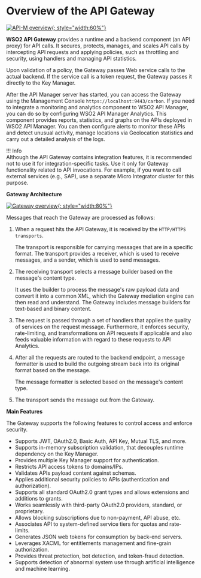 # Overview of the API Gateway

[![API-M overview]({{base_path}}/assets/img/learn/apim-overview.png){: style="width:60%"}]({{base_path}}/assets/img/learn/apim-overview.png)

**WSO2 API Gateway** provides a runtime and a backend component (an API proxy) for API calls. It secures, protects, manages, and scales API calls by intercepting API requests and applying policies, such as throttling and security, using handlers and managing API statistics.

Upon validation of a policy, the Gateway passes Web service calls to the actual backend. If the service call is a token request, the Gateway passes it directly to the Key Manager.

After the API Manager server has started, you can access the Gateway using the Management Console `https://localhost:9443/carbon`. If you need to integrate a monitoring and analytics component to WSO2 API Manager, you can do so by configuring WSO2 API Manager Analytics. This component provides reports, statistics, and graphs on the APIs deployed in WSO2 API Manager. You can then configure alerts to monitor these APIs and detect unusual activity, manage locations via Geolocation statistics and carry out a detailed analysis of the logs.

!!! Info    
    Although the API Gateway contains integration features, it is recommended not to use it for integration-specific tasks. Use it only for Gateway functionality related to API invocations. For example, if you want to call external services (e.g., SAP), use a separate Micro Integrator cluster for this purpose.

**Gateway Architecture**

[![Gateway overview]({{base_path}}/assets/img/learn/gateway-overview.png){: style="width:80%"}]({{base_path}}/assets/img/learn/gateway-overview.png)

Messages that reach the Gateway are processed as follows:

1. When a request hits the API Gateway, it is received by the `HTTP/HTTPS transports`. 
   
     The transport is responsible for carrying messages that are in a specific format. The transport provides a receiver, which is used to receive messages, and a sender, which is used to send messages.

2. The receiving transport selects a message builder based on the message's content type. 

     It uses the builder to process the message's raw payload data and convert it into a common XML, which the Gateway mediation engine can then read and understand. The Gateway includes message builders for text-based and binary content.

3. The request is passed through a set of handlers that applies the quality of services on the request message. Furthermore, it enforces security, rate-limiting, and transformations on API requests if applicable and also feeds valuable information with regard to these requests to API Analytics.

4. After all the requests are routed to the backend endpoint, a message formatter is used to build the outgoing stream back into its original format based on the message.

     The message formatter is selected based on the message's content type.

5. The transport sends the message out from the Gateway.

**Main Features**

The Gateway supports the following features to control access and enforce security.

* Supports JWT, OAuth2.0, Basic Auth, API Key, Mutual TLS, and more.
* Supports in-memory subscription validation, that decouples runtime dependency on the Key Manager.
* Provides multiple Key Manager support for authentication.
* Restricts API access tokens to domains/IPs.
* Validates APIs payload content against schemas.
* Applies additional security policies to APIs (authentication and authorization).
* Supports all standard OAuth2.0 grant types and allows extensions and additions to grants.
* Works seamlessly with third-party OAuth2.0 providers, standard, or proprietary.
* Allows blocking subscriptions due to non-payment, API abuse, etc.
* Associates API to system-defined service tiers for quotas and rate-limits.
* Generates JSON web tokens for consumption by back-end servers.
* Leverages XACML for entitlements management and fine-grain authorization.
* Provides threat protection, bot detection, and token-fraud detection.
* Supports detection of abnormal system use through artificial intelligence and machine learning.
